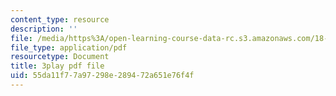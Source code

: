 ```yaml
---
content_type: resource
description: ''
file: /media/https%3A/open-learning-course-data-rc.s3.amazonaws.com/18-06-linear-algebra-spring-2010/55da11f77a97298e289472a651e76f4f_2IdtqGM6KWU.pdf
file_type: application/pdf
resourcetype: Document
title: 3play pdf file
uid: 55da11f7-7a97-298e-2894-72a651e76f4f
---
```

